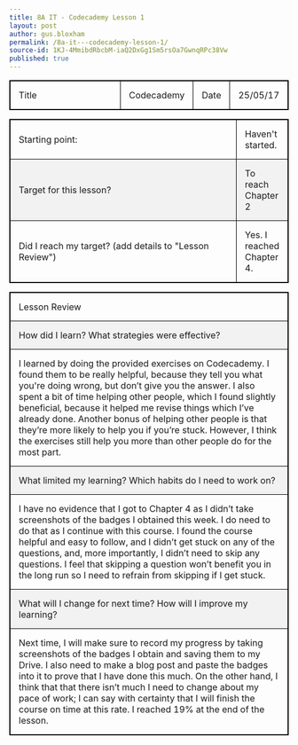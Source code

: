 ```yaml
---
title: 8A IT - Codecademy Lesson 1
layout: post
author: gus.bloxham
permalink: /8a-it---codecademy-lesson-1/
source-id: 1KJ-4MmibdRbcbM-iaQ2DxGg1Sm5rsOa7GwnqRPc38Vw
published: true
---
```


<html>
<head>
<style>
table, th, td {
    border: 1px solid black;
}
table, th, td {
    width: 100%;
}
th, td {
    padding: 15px;
    text-align: left;
}
th {
    background-color: #4CAF50;
    color: white;
}
tr:nth-child(even) {background-color: #f2f2f2}
</style>
</head>
<body>

<table>
  <tr>
    <td>Title</td>
    <td>Codecademy</td>
    <td>Date</td>
    <td>25/05/17</td>
  </tr>
</table>


<table>
  <tr>
    <td>Starting point:</td>
    <td>Haven't started.</td>
  </tr>
  <tr>
    <td>Target for this lesson?</td>
    <td>To reach Chapter 2</td>
  </tr>
  <tr>
    <td>Did I reach my target? 
(add details to "Lesson Review")</td>
    <td>Yes. I reached Chapter 4.</td>
  </tr>
</table>


<table>
  <tr>
    <td>Lesson Review</td>
  </tr>
  <tr>
    <td>How did I learn? What strategies were effective? </td>
  </tr>
  <tr>
    <td>I learned by doing the provided exercises on Codecademy. I found them to be really helpful, because they tell you what you're doing wrong, but don’t give you the answer. I also spent a bit of time helping other people, which I found slightly beneficial, because it helped me revise things which I’ve already done. Another bonus of helping other people is that they’re more likely to help you if you’re stuck. However, I think the exercises still help you more than other people do for the most part.</td>
  </tr>
  <tr>
    <td>What limited my learning? Which habits do I need to work on? </td>
  </tr>
  <tr>
    <td>I have no evidence that I got to Chapter 4 as I didn’t take screenshots of the badges I obtained this week. I do need to do that as I continue with this course. I found the course helpful and easy to follow, and I didn’t get stuck on any of the questions, and, more importantly, I didn’t need to skip any questions. I feel that skipping a question won’t benefit you in the long run so I need to refrain from skipping if I get stuck.</td>
  </tr>
  <tr>
    <td>What will I change for next time? How will I improve my learning?</td>
  </tr>
  <tr>
    <td>Next time, I will make sure to record my progress by taking screenshots of the badges I obtain and saving them to my Drive. I also need to make a blog post and paste the badges into it to prove that I have done this much. On the other hand, I think that that there isn’t much I need to change about my pace of work; I can say with certainty that I will finish the course on time at this rate. I reached 19% at the end of the lesson.</td>
  </tr>
</table>

</body>
</html>
